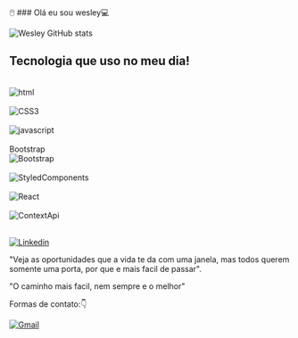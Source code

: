 
 🖱️ ### Olá eu sou wesley💻                   



 ![Wesley GitHub stats](https://github-readme-stats.vercel.app/api?username=WesleyBert&show_icons=true&theme=radical)
 ## Tecnologia que uso no meu dia!

 <div style="display: inline_block"><br/>
<img align="center" alt="html" src="https://img.shields.io/badge/HTML5-E34F26?style=for-the-badge&logo=html5&logoColor=white"/>
</div><br/>

<div>
<img align="center" alt="CSS3" src=https://img.shields.io/badge/CSS3-1572B6?style=for-the-badge&logo=css3&logoColor=white/>
 </div>
 <br/>

<div>
<img align="center" alt="javascript" src=https://img.shields.io/badge/JavaScript-F7DF1E?style=for-the-badge&logo=javascript&logoColor=black/>
 </div>
 <br/>
Bootstrap
 <div>
 
  <div>
<img align="center" alt="Bootstrap" src=https://img.shields.io/badge/bootstrap-3776AB?style=for-the-badge&logo=bootstrap&logoColor=white/>
 </div><br/>
 
 <div>
<img align="center" alt="StyledComponents" src=https://img.shields.io/badge/StyledComponents-3776AB?style=for-the-badge&logo=StyledComponents&logoColor=white/>
 </div><br/>

 <div>
<img align="center" alt="React" src=	https://img.shields.io/badge/React-092E20?style=for-the-badge&logo=react&logoColor=white/>
 </div>
 <br/>
 
 <div>
<img align="center" alt="ContextApi" src=https://img.shields.io/badge/ContextApi-3776AB?style=for-the-badge&logo=ContextApi&logoColor=white/>
 </div><br/>
 
   [![Linkedin](https://img.shields.io/badge/LinkedIn-0077B5?style=for-the-badge&logo=linkedin&logoColor=white)](https://www.linkedin.com/in/wesley-berto/)
 <br/>

 
 "Veja as oportunidades que a vida te da com uma janela, mas todos querem somente uma porta, por que e mais facil de passar".
 
 "O caminho mais facil, nem sempre e o melhor"

 Formas de contato:👇

[![Gmail](https://img.shields.io/badge/Gmail-D14836?style=for-the-badge&logo=gmail&logoColor=white)](https://mail.google.com/mail/u/0/#inbox)
 <br/>

 <br/>

